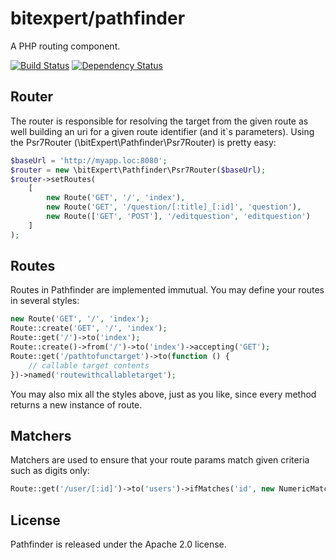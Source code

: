 # bitexpert/pathfinder
A PHP routing component.

[![Build Status](https://travis-ci.org/bitExpert/pathfinder.svg?branch=v0.3.0)](https://travis-ci.org/bitExpert/pathfinder)
[![Dependency Status](https://www.versioneye.com/php/bitexpert:pathfinder/0.3.1/badge?style=flat)](https://www.versioneye.com/php/bitexpert:pathfinder/0.3.1)

Router
------

The router is responsible for resolving the target from the given route as well building an uri for a given 
route identifier (and it`s parameters). Using the Psr7Router (\bitExpert\Pathfinder\Psr7Router) is pretty easy:

```php
$baseUrl = 'http://myapp.loc:8080';
$router = new \bitExpert\Pathfinder\Psr7Router($baseUrl);
$router->setRoutes(
    [
        new Route('GET', '/', 'index'),
        new Route('GET', '/question/[:title]_[:id]', 'question'),
        new Route(['GET', 'POST'], '/editquestion', 'editquestion')
    ]
);
```

Routes
------
Routes in Pathfinder are implemented immutual. You may define your routes in several styles:

```php
new Route('GET', '/', 'index');
Route::create('GET', '/', 'index');
Route::get('/')->to('index');
Route::create()->from('/')->to('index')->accepting('GET');
Route::get('/pathtofunctarget')->to(function () {
    // callable target contents
})->named('routewithcallabletarget');
```

You may also mix all the styles above, just as you like, since every method returns a new instance of route.

Matchers
--------
Matchers are used to ensure that your route params match given criteria such as digits only:

```php
Route::get('/user/[:id]')->to('users')->ifMatches('id', new NumericMatcher());
```

License
-------

Pathfinder is released under the Apache 2.0 license.
